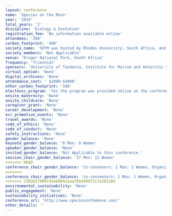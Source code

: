 ```yaml
---
layout: conference 
name: 'Species on the Move'
year: '2019'
total_years: '2'
discipline: 'Ecology & Evolution'
registration_fee: 'No information available online'
attendees: '200'
carbon_footprint: '400'
society_name: 'SOTM was hosted by Rhodes University, South Africa, and UTAS, Australia'
society_members: 'Not Applicable'
venue: 'Kruger National Park, South Africa'
frequency: 'Triennial'
sponsors: 'University of Tasmania, Institute for Marine and Antarctic Studies (IMA), Center for Marine Socioecology(CMS)'
virtual_option: 'None'
digital_archives: 'None'
attendance_cost: ' $2000-$4000'
other_carbon_footprint: '100'
electonic_program: 'Yes the program was provided online on the conference website.'
onsite_maternity: 'None'
onsite_childcare: 'None'
caregiver_grant: 'None'
career_development: 'None'
ecr_promotion_events: 'None'
travel_awards: 'None'
code_of_ethics: 'None'
code_of_conduct: 'None'
safety_instructions: 'None'
gender_balance: 'None'
keynote_gender_balance: '8 Men: 8 Women'
speaker_gender_balance: 'None'
invited_gender_balance: 'Not Applicable to this conference.'
session_chair_gender_balance: '17 Men: 12 Women'
<<<<<<< HEAD
conference_chair_gender_balance: 'Co-convenors: 1 Man: 1 Women, Organizing committee including an early career researcher committee: 12 Women: 10 Men'
=======
conference_chair_gender_balance: 'co-conveenors: 1 Man: 1 Women, Organizing committee including an early career researcher committee: 12 Women: 10 Men'
>>>>>>> 236dd27066f45460891aaafb5d4897217e28218d
environmental_sustainability: 'None'
public_engagement: 'None'
sustainability_initiatives: 'None'
conference_url: 'http://www.speciesonthemove.com/'
other_details: ''
---
```

